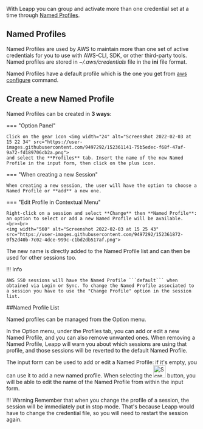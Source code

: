 With Leapp you can group and activate more than one credential set at a time through [Named Profiles](https://docs.aws.amazon.com/cli/latest/userguide/cli-configure-profiles.html).

## Named Profiles

Named Profiles are used by AWS to maintain more than one set of active credentials for you to use with AWS-CLI, SDK, or other third-party tools. Named profiles are stored in *~/.aws/credentials* file in the **ini** file format.

Named Profiles have a default profile which is the one you get from [aws configure](https://docs.aws.amazon.com/cli/latest/reference/configure/) command.

## Create a new Named Profile

Named Profiles can be created in **3 ways**:

=== "Option Panel"

    Click on the gear icon <img width="24" alt="Screenshot 2022-02-03 at 15 22 34" src="https://user-images.githubusercontent.com/9497292/152361141-75b5edec-f68f-47af-9a72-fd189706cb2a.png"> 
    and select the **Profiles** tab. Insert the name of the new Named Profile in the input form, then click on the plus icon.

=== "When creating a new Session"

    When creating a new session, the user will have the option to choose a Named Profile or **add** a new one.

=== "Edit Profile in Contextual Menu"

    Right-click on a session and select **Change** then **Named Profile**: an option to select or add a new Named Profile will be available.
    <br><br>  
    <img width="560" alt="Screenshot 2022-02-03 at 15 25 43" src="https://user-images.githubusercontent.com/9497292/152361872-0f52d40b-7c02-4dce-999c-c1bd2db517af.png">


The new name is directly added to the Named Profile list and can then be used for other sessions too.

!!! Info

    AWS SSO sessions will have the Named Profile ```default``` when obtained via Login or Sync. To change the Named Profile associated to a session you have to use the "Change Profile" option in the session list.

##Named Profile List

Named profiles can be managed from the Option menu.


In the Option menu, under the Profiles tab, you can add or edit a new Named Profile, and you can also remove unwanted ones. When removing a Named Profile, Leapp will warn you about which sessions are using that profile, and those sessions will be reverted to the default Named Profile.

The input form can be used to add or edit a Named Profile: if it's empty, you can use it to add a new named profile. When selecting the <img width="32" alt="Screenshot 2022-02-03 at 15 32 11" src="https://user-images.githubusercontent.com/9497292/152363026-6b933ce9-6ad1-4ae6-a6db-eefa5769764e.png"> button, you will be able to edit the name of the Named Profile from within the input form.

!!! Warning
    Remember that when you change the profile of a session, the session will be immediately put in stop mode. That's because Leapp would have to change the credential file, so you will need to restart the session again.
